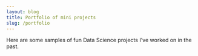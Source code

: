 ```yaml
---
layout: blog
title: Portfolio of mini projects
slug: /portfolio
---
```


Here are some samples of fun Data Science projects I've worked on in the past.
<br />
